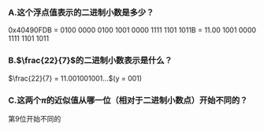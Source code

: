 ### A.这个浮点值表示的二进制小数是多少？
0x40490FDB = 0100 0000 0100 1001 0000 1111 1101 1011B
           = 11.00 1001 0000 1111 1101 1011

### B.$\frac{22}{7}$的二进制小数表示是什么？
$\frac{22}{7} = 11.001001001...$(y = 001)

### C.这两个$\pi$的近似值从哪一位（相对于二进制小数点）开始不同的？
第9位开始不同的